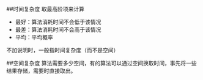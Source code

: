

##时间复杂度
取最高阶项来计算

- 最好：算法消耗时间不会低于该情况
- 最差：算法消耗时间不会高于该情况
- 平均：平均概率

不加说明时，一般指时间复杂度（而不是空间）

##空间复杂度
算法需要多少空间，有的算法可以通过空间换取时间，事先将一些结果存储，需要时直接取出。
